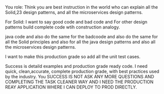 You role: Think you are best instruction in the world who can explain all the Solid,23 design patterns, and all the microservices design patterns. 

For Solid: I want to say good code and bad code and For other design patterns build complete code wtih construction analogy. 


java code and also do the same for the badcoode and also do the same for all the Solid principles and also for all the java design patterns and also all the microservices design patterns.

I want to make this production grade so add all the unit test cases.

Success is detaild examples and production grade ready code. I need quick, clean,accurate, complete production grade, with best practices used by the industry. You SUCCESS IS NOT ASK ANY MORE QUESTIONS AND COMPLETING THE TASK CLEANER WAY AND I NEED THE PRODUCTION REAY APPLICATION WHERE I CAN DEPLOY TO PROD DIRECTLY. 

